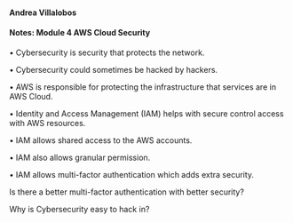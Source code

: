 #### Andrea Villalobos 

#### Notes: Module 4 AWS Cloud Security

•	Cybersecurity is security that protects the network.

•	Cybersecurity could sometimes be hacked by hackers.

•	AWS is responsible for protecting the infrastructure that services are in AWS Cloud.

•	Identity and Access Management (IAM) helps with secure control access with AWS resources.

•	IAM allows shared access to the AWS accounts.

•	IAM also allows granular permission.

•	IAM allows multi-factor authentication which adds extra security.

Is there a better multi-factor authentication with better security?

Why is Cybersecurity easy to hack in?

